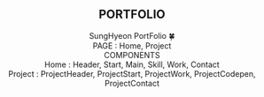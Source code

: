 <div align="center">
<h2>PORTFOLIO</h2>
SungHyeon PortFolio 🍀
<br>
PAGE : Home, Project
<br>
COMPONENTS
<br>
Home : Header, Start, Main, Skill, Work, Contact
<br>
Project : ProjectHeader, ProjectStart, ProjectWork, ProjectCodepen, ProjectContact
</div>